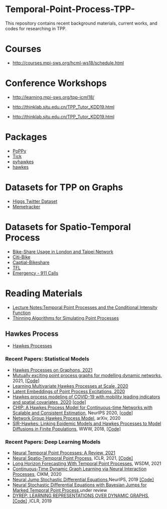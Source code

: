 # Temporal-Point-Process-TPP-
This repository contains recent background materials, current works, and codes for researching in TPP.


# Courses
* http://courses.mpi-sws.org/hcml-ws18/schedule.html

# Conference Workshops

* http://learning.mpi-sws.org/tpp-icml18/

* http://thinklab.sjtu.edu.cn/TPP_Tutor_KDD19.html

* http://thinklab.sjtu.edu.cn/TPP_Tutor_KDD19.html

# Packages

* [PoPPy](https://github.com/HongtengXu/PoPPy)
* [Tick](https://x-datainitiative.github.io/tick/)
* [pyhawkes](https://github.com/slinderman/pyhawkes) 
* [hawkes](https://github.com/stmorse/hawkes)

# Datasets for TPP on Graphs  
* [Higgs Twitter Dataset](https://snap.stanford.edu/data/higgs-twitter.html)
* [Memetracker](https://snap.stanford.edu/data/memetracker9.html)

# Datasets for Spatio-Temporal Process
* [Bike-Share Usage in London and Taipei Network](https://www.kaggle.com/ajohrn/bikeshare-usage-in-london-and-taipei-network)
* [Citi-Bike](https://s3.amazonaws.com/tripdata/index.html)
* [Captial-Bikeshare](https://www.capitalbikeshare.com/system-data)
* [TFL](https://cycling.data.tfl.gov.uk/)
* [Emergency - 911 Calls](https://www.kaggle.com/mchirico/montcoalert)

# Reading Materials

* [Lecture Notes:Temporal Point Processes and the Conditional Intensity Function](https://arxiv.org/pdf/1806.00221.pdf)
* [Thinning Algorithms for Simulating Point Processes](https://www.math.fsu.edu/~ychen/research/Thinning%20algorithm.pdf)

## Hawkes Process

* [Hawkes Processes](https://arxiv.org/pdf/1507.02822.pdf)

### Recent Papers: Statistical Models  

* [Hawkes Processes on Graphons, 2021](https://arxiv.org/pdf/2102.02741.pdf)
* [Mutually exciting point process graphs for modelling dynamic networks](https://arxiv.org/pdf/2102.06527.pdf), 2021, [\[Code\]](https://github.com/fraspass/meg)
* [Learning Multivariate Hawkes Processes at Scale, 2020](https://arxiv.org/pdf/2002.12501v1.pdf)
* [Latent Embeddings of Point Process Excitations, 2020](https://arxiv.org/pdf/2005.02515.pdf)
* [Hawkes process modeling of COVID-19 with mobility leading indicators and spatial covariates, 2020](https://www.medrxiv.org/content/10.1101/2020.06.06.20124149v2) [ \[code\]](https://github.com/chiangwe/HawkPR)
* [CHIP: A Hawkes Process Model for Continuous-time Networks with Scalable and Consistent Estimation](https://papers.nips.cc/paper/2020/file/c5a0ac0e2f48af1a4e619e7036fe5977-Paper.pdf), NeurIPS 2020, [ \[code\]](https://github.com/IdeasLabUT/CHIP-Network-Model)
* [Network Group Hawkes Process Model](https://arxiv.org/pdf/2002.08521.pdf), arXiv, 2020
* [SIR-Hawkes: Linking Epidemic Models and Hawkes Processes to Model Diffusions in Finite Populations](https://arxiv.org/pdf/1711.01679.pdf), WWW, 2018, [\[Code\]](https://github.com/computationalmedia/sir-hawkes)

### Recent Papers: Deep Learning Models 

* [Neural Temporal Point Processes: A Review, 2021](https://arxiv.org/pdf/2104.03528.pdf)
* [Neural Spatio-Temporal Point Process](https://arxiv.org/pdf/2011.04583.pdf), ICLR, 2021, [\[Code\]](https://github.com/facebookresearch/neural_stpp)
* [Long Horizon Forecasting With Temporal Point Processes](https://arxiv.org/pdf/2101.02815v2.pdf), WSDM, 2021
* [Continuous-Time Dynamic Graph Learning via Neural Interaction Processes](https://dl.acm.org/doi/pdf/10.1145/3340531.3411946), CIKM, 2020
* [Neural Jump Stochastic Differential Equations](https://papers.nips.cc/paper/2019/file/59b1deff341edb0b76ace57820cef237-Paper.pdf),NeurIPS, 2019 [\[Code\]](https://github.com/000Justin000/torchdiffeq/tree/jj585)
* [Neural Stochastic Differential Equations with Bayesian Jumps for Marked Temporal Point Process](https://rlair.cs.ucr.edu/papers/docs/odebayesmtpp.pdf),under review
* [DYREP: LEARNING REPRESENTATIONS OVER DYNAMIC GRAPHS](https://openreview.net/pdf?id=HyePrhR5KX), [\[Code\]](https://github.com/uoguelph-mlrg/LDG) ,ICLR, 2019
